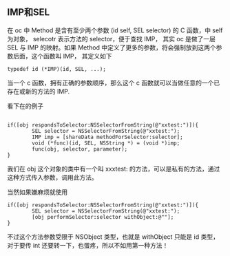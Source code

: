 ## IMP和SEL

在 oc 中 Method 是含有至少两个参数 (id self, SEL selector) 的 C 函数，中 self 为对象， selecotr 表示方法的 selector，便于查找 IMP， 其实 oc 是做了一层 SEL 与 IMP 的映射。如果 Method 中定义了更多的参数，将会强制放到这两个参数后面，这个函数叫 IMP， 其定义如下

```
typedef id (*IMP)(id, SEL, ...);
```

当一个 c 函数，拥有正确的参数顺序，那么这个 c 函数就可以当做任意的一个已存在或新的方法的 IMP.

看下在的例子

```

if([obj respondsToSelector:NSSelectorFromString(@"xxtest:")]){
        SEL selector = NSSelectorFromString(@"xxtest:");
        IMP imp = [shareData methodForSelector:selector];
        void (*func)(id, SEL, NSString *) = (void *)imp;
        func(obj, selector, parameter);
}
```

我们在 obj 这个对象的类中有一个叫 xxxtest: 的方法，可以是私有的方法，通过这种方式传入参数，调用此方法。

当然如果嫌麻烦就使用

```
if([obj respondsToSelector:NSSelectorFromString(@"xxtest:")]){
        SEL selector = NSSelectorFromString(@"xxtest:");
        [obj performSelector:selector withObject:@""];
}
```

不过这个方法参数受限于 NSObject 类型，也就是 withObject 只能是 id 类型，对于要传 int 还要转一下，也蛋疼，所以不如用第一种方法！
